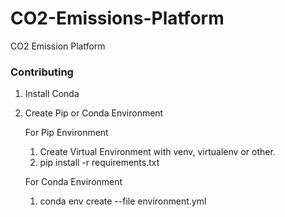 # CO2-Emissions-Platform
CO2 Emission Platform



### Contributing

1. Install Conda

2. Create Pip or Conda Environment

   For Pip Environment

   1. Create Virtual Environment with venv, virtualenv or other.
   2. pip install -r requirements.txt

   For Conda Environment

   1. conda env create --file environment.yml